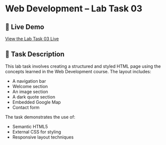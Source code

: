 # Web Development – Lab Task 03

## 🔗 Live Demo
[View the Lab Task 03 Live](https://raw.githack.com/saqlainsaqlain625/2022-SE-33_Web_Development_LAB_TASK/main/Lab%20Task%2003/2022-SE-33_Lab_Task_03.html)

## 📝 Task Description

This lab task involves creating a structured and styled HTML page using the concepts learned in the Web Development course. The layout includes:

- A navigation bar
- Welcome section
- An image section
- A dark quote section
- Embedded Google Map
- Contact form

The task demonstrates the use of:
- Semantic HTML5
- External CSS for styling
- Responsive layout techniques
